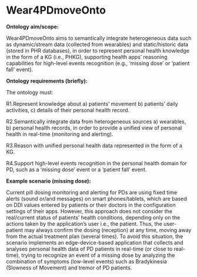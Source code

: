 ﻿# Wear4PDmoveOnto

**Ontology aim/scope:**

Wear4PDmoveOnto aims to semantically integrate heterogeneous data such as dynamic/stream data  (collected from wearables) and static/historic data (stored in PHR databases), in order to represent personal health knowledge in the form of a KG (i.e., PHKG), supporting health apps’ reasoning capabilities for high-level events recognition (e.g., ‘missing dose’ or  ‘patient fall’ event).

**Ontology requirements (briefly):** 

The ontology must:

R1.Represent knowledge about a) patients’ movement b) patients’ daily activities, c) details of their personal health record.

R2.Semantically integrate data from heterogeneous sources a) wearables, b) personal health records, in order to provide a unified view of personal health in real-time (monitoring and alerting).

R3.Reason with unified personal health data represented in the form of a KG.

R4.Support high-level events recognition in the personal health domain for PD, such as a ‘missing dose’ event or a ‘patient fall’ event.

**Example scenario (missing dose):**

Current pill dosing monitoring and alerting for PDs are using fixed time alerts (sound or/and messages) on smart phones/tablets, which are based on DDI values entered by patients or their doctors in the configuration settings of their apps. However, this approach does not consider the real/current status of patients’ health conditions, depending only on the actions taken by the application’s user i.e., the patient. Thus, the user-patient may always confirm the dosing (reception) at any time, moving away from the actual treatment plan (several times). To avoid this situation, the scenario implements an edge-device-based application that collects and analyses personal health data of PD patients in real-time (or close to real-time), trying to recognize an event of a missing dose by analyzing the combination of symptoms (low-level events) such as Bradykinesia (Slowness of Movement) and tremor of PD patients.

